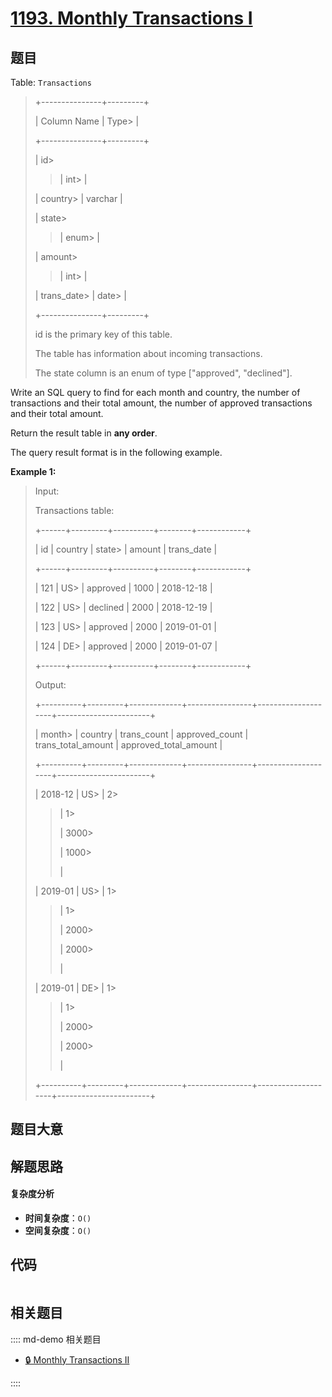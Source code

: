 # [1193. Monthly Transactions I](https://leetcode.com/problems/monthly-transactions-i/)

## 题目

Table: `Transactions`

> +---------------+---------+
>
> | Column Name | Type>
> |
>
> +---------------+---------+
>
> | id>
>
> > | int>
> > |
>
> | country>
> | varchar |
>
> | state>
>
> > | enum>
> > |
>
> | amount>
>
> > | int>
> > |
>
> | trans_date>
> | date>
> |
>
> +---------------+---------+
>
> id is the primary key of this table.
>
> The table has information about incoming transactions.
>
> The state column is an enum of type ["approved", "declined"].

Write an SQL query to find for each month and country, the number of
transactions and their total amount, the number of approved transactions and
their total amount.

Return the result table in **any order**.

The query result format is in the following example.

**Example 1:**

> Input:
>
> Transactions table:
>
> +------+---------+----------+--------+------------+
>
> | id | country | state>
> | amount | trans_date |
>
> +------+---------+----------+--------+------------+
>
> | 121 | US>
> | approved | 1000 | 2018-12-18 |
>
> | 122 | US>
> | declined | 2000 | 2018-12-19 |
>
> | 123 | US>
> | approved | 2000 | 2019-01-01 |
>
> | 124 | DE>
> | approved | 2000 | 2019-01-07 |
>
> +------+---------+----------+--------+------------+
>
> Output:
>
> +----------+---------+-------------+----------------+--------------------+-----------------------+
>
> | month>
> | country | trans_count | approved_count | trans_total_amount | approved_total_amount |
>
> +----------+---------+-------------+----------------+--------------------+-----------------------+
>
> | 2018-12 | US>
> | 2>
>
> > | 1>
> >
> > | 3000>
> >
> > | 1000>
> >
> > |
>
> | 2019-01 | US>
> | 1>
>
> > | 1>
> >
> > | 2000>
> >
> > | 2000>
> >
> > |
>
> | 2019-01 | DE>
> | 1>
>
> > | 1>
> >
> > | 2000>
> >
> > | 2000>
> >
> > |
>
> +----------+---------+-------------+----------------+--------------------+-----------------------+

## 题目大意

## 解题思路

#### 复杂度分析

- **时间复杂度**：`O()`
- **空间复杂度**：`O()`

## 代码

```javascript

```

## 相关题目

:::: md-demo 相关题目

- [🔒 Monthly Transactions II](https://leetcode.com/problems/monthly-transactions-ii)

::::
